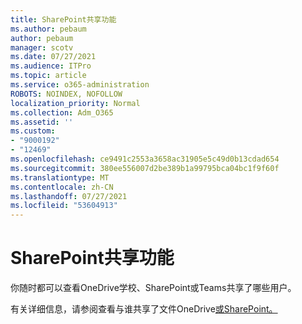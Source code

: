 ```yaml
---
title: SharePoint共享功能
ms.author: pebaum
author: pebaum
manager: scotv
ms.date: 07/27/2021
ms.audience: ITPro
ms.topic: article
ms.service: o365-administration
ROBOTS: NOINDEX, NOFOLLOW
localization_priority: Normal
ms.collection: Adm_O365
ms.assetid: ''
ms.custom:
- "9000192"
- "12469"
ms.openlocfilehash: ce9491c2553a3658ac31905e5c49d0b13cdad654
ms.sourcegitcommit: 380ee556007d2be389b1a99795bca04bc1f9f60f
ms.translationtype: MT
ms.contentlocale: zh-CN
ms.lasthandoff: 07/27/2021
ms.locfileid: "53604913"
---
```

# <a name="sharepoint-shared-with-feature"></a>SharePoint共享功能

你随时都可以查看OneDrive学校、SharePoint或Teams共享了哪些用户。

有关详细信息，请参阅查看与谁共享了文件OneDrive[或SharePoint。](https://support.microsoft.com/office/see-who-a-file-is-shared-with-in-onedrive-or-sharepoint-51bb79a9-b696-410d-a7a7-c320e541272d)